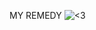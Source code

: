 MY REMEDY
![<3](https://github.com/IsmaelJumaoas01/IsmaelJumaoas01/blob/main/ichika.gif?raw=true)


